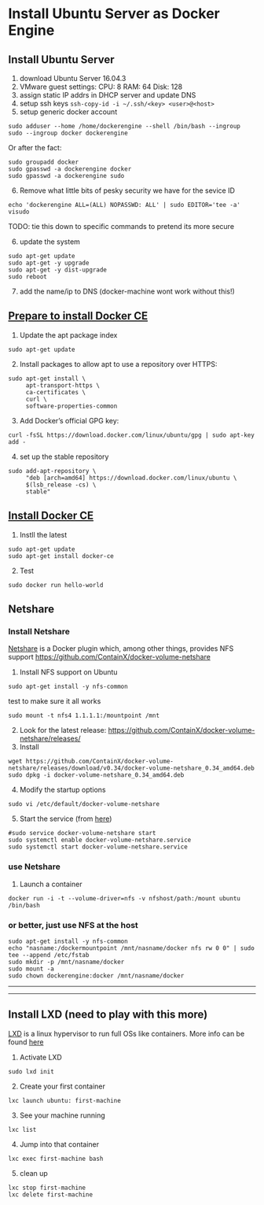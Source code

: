 # Install Ubuntu Server as Docker Engine


## Install Ubuntu Server
1. download Ubuntu Server 16.04.3
2. VMware guest settings:
CPU: 8
RAM: 64
Disk: 128
3. assign static IP addrs in DHCP server and update DNS
4. setup ssh keys `ssh-copy-id -i ~/.ssh/<key> <user>@<host>`
5. setup generic docker account
``` shell
sudo adduser --home /home/dockerengine --shell /bin/bash --ingroup sudo --ingroup docker dockerengine
```
Or after the fact:
``` shell
sudo groupadd docker
sudo gpasswd -a dockerengine docker
sudo gpasswd -a dockerengine sudo
```
6. Remove what little bits of pesky security we have for the sevice ID
``` shell
echo 'dockerengine ALL=(ALL) NOPASSWD: ALL' | sudo EDITOR='tee -a' visudo
```
TODO:  tie this down to specific commands to pretend its more secure

6. update the system
``` shell
sudo apt-get update
sudo apt-get -y upgrade
sudo apt-get -y dist-upgrade
sudo reboot
```

7. add the name/ip to DNS (docker-machine wont work without this!)


## [Prepare to install Docker CE](https://docs.docker.com/engine/installation/linux/docker-ce/ubuntu/#install-using-the-repository)
1. Update the apt package index
``` shell
sudo apt-get update
```
2. Install packages to allow apt to use a repository over HTTPS:
``` shell
sudo apt-get install \
     apt-transport-https \
     ca-certificates \
     curl \
     software-properties-common
```
3. Add Docker’s official GPG key:
``` shell
curl -fsSL https://download.docker.com/linux/ubuntu/gpg | sudo apt-key add -
```
4. set up the stable repository
``` shell
sudo add-apt-repository \
     "deb [arch=amd64] https://download.docker.com/linux/ubuntu \
     $(lsb_release -cs) \
     stable"
```


## [Install Docker CE](https://docs.docker.com/engine/installation/linux/docker-ce/ubuntu/#install-docker-ce-1)
1. Instll the latest
``` shell
sudo apt-get update
sudo apt-get install docker-ce
```
2. Test
``` shell
sudo docker run hello-world
```

## Netshare
### Install Netshare
[Netshare](http://netshare.containx.io/docs/getting-started) is a Docker plugin which, among other things, provides NFS support
https://github.com/ContainX/docker-volume-netshare
1. Install NFS support on Ubuntu
``` shell
sudo apt-get install -y nfs-common
```
test to make sure it all works
``` shell
sudo mount -t nfs4 1.1.1.1:/mountpoint /mnt
```
2. Look for the latest release:  https://github.com/ContainX/docker-volume-netshare/releases/
3. Install
``` shell
wget https://github.com/ContainX/docker-volume-netshare/releases/download/v0.34/docker-volume-netshare_0.34_amd64.deb
sudo dpkg -i docker-volume-netshare_0.34_amd64.deb
```
4. Modify the startup options
``` shell
sudo vi /etc/default/docker-volume-netshare
```
5. Start the service (from [here](https://www.howtogeek.com/216454/how-to-manage-systemd-services-on-a-linux-system/))
``` shell
#sudo service docker-volume-netshare start
sudo systemctl enable docker-volume-netshare.service
sudo systemctl start docker-volume-netshare.service
```

### use Netshare
1. Launch a container
``` shell
docker run -i -t --volume-driver=nfs -v nfshost/path:/mount ubuntu /bin/bash
```

### or better, just use NFS at the host
``` shell
sudo apt-get install -y nfs-common
echo "nasname:/dockermountpoint /mnt/nasname/docker nfs rw 0 0" | sudo tee --append /etc/fstab
sudo mkdir -p /mnt/nasname/docker
sudo mount -a
sudo chown dockerengine:docker /mnt/nasname/docker
```


---

---

## Install LXD (need to play with this more)
[LXD](https://www.ubuntu.com/containers/lxd) is a linux hypervisor to run full OSs like containers.  More info can be found [here](https://linuxcontainers.org/lxd/getting-started-cli/)
1. Activate LXD
``` shell
sudo lxd init
```
2. Create your first container
``` shell
lxc launch ubuntu: first-machine
```
3. See your machine running
``` shell
lxc list
```
4. Jump into that container
``` shell
lxc exec first-machine bash
```
5. clean up
``` shell
lxc stop first-machine
lxc delete first-machine
```


